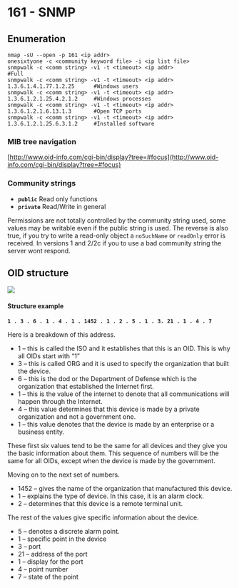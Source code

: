 # 161 - SNMP

## Enumeration

```
nmap -sU --open -p 161 <ip addr>
onesixtyone -c <community keyword file> -i <ip list file>
snmpwalk -c <comm string> -v1 -t <timeout> <ip addr>                            #Full
snmpwalk -c <comm string> -v1 -t <timeout> <ip addr> 1.3.6.1.4.1.77.1.2.25      #Windows users
snmpwalk -c <comm string> -v1 -t <timeout> <ip addr> 1.3.6.1.2.1.25.4.2.1.2     #Windows processes
snmpwalk -c <comm string> -v1 -t <timeout> <ip addr> 1.3.6.1.2.1.6.13.1.3       #Open TCP ports
snmpwalk -c <comm string> -v1 -t <timeout> <ip addr> 1.3.6.1.2.1.25.6.3.1.2     #Installed software
```

### MIB tree navigation

&#x20;[http://www.oid-info.com/cgi-bin/display?tree=#focus](http://www.oid-info.com/cgi-bin/display?tree=#focus)

### Community strings

* **`public`** Read only functions&#x20;
* **`private`** Read/Write in general

Permissions are not totally controlled by the community string used, some values may be writable even if the public string is used. The reverse is also true, if you try to write a read-only object a `noSuchName` or `readOnly` error is received. In versions 1 and 2/2c if you to use a bad community string the server wont respond.

## OID structure

![](../../.gitbook/assets/SNMP\_OID\_MIB\_Tree.png)

#### Structure example

**`1 . 3 . 6 . 1 . 4 . 1 . 1452 . 1 . 2 . 5 . 1 . 3. 21 . 1 . 4 . 7`**

Here is a breakdown of this address.

* 1 – this is called the ISO and it establishes that this is an OID. This is why all OIDs start with “1”
* 3 – this is called ORG and it is used to specify the organization that built the device.
* 6 – this is the dod or the Department of Defense which is the organization that established the Internet first.
* 1 – this is the value of the internet to denote that all communications will happen through the Internet.
* 4 – this value determines that this device is made by a private organization and not a government one.
* 1 – this value denotes that the device is made by an enterprise or a business entity.

These first six values tend to be the same for all devices and they give you the basic information about them. This sequence of numbers will be the same for all OIDs, except when the device is made by the government.

Moving on to the next set of numbers.&#x20;

* 1452 – gives the name of the organization that manufactured this device.
* 1 – explains the type of device. In this case, it is an alarm clock.
* 2 – determines that this device is a remote terminal unit.

The rest of the values give specific information about the device.

* 5 – denotes a discrete alarm point.
* 1 – specific point in the device
* 3 – port
* 21 – address of the port
* 1 – display for the port
* 4 – point number
* 7 – state of the point
